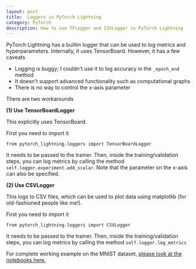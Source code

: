 ```yaml
---
layout: post
title:  Loggers in PyTorch Lightning
category: PyTorch 
description: How to use TFLogger and CSVLogger in PyTorch Lightning
---
```


PyTorch Lightning has a builtin logger that can be used to log metrics and hyperparameters. Internally, it uses TensorBoard. However, it has a few caveats
* Logging is buggy; I couldn't use it to log accuracy in the `_epoch_end` method
* It doesn't support advanced functionality such as computational graphs
* There is no way to control the x-axis parameter

There are two workarounds

**(1) Use TensorBoardLogger**

This explicitly uses TensorBoard.

First you need to import it
```
from pytorch_lightning.loggers import TensorBoardLogger
```
It needs to be passed to the trainer. Then, inside the training/validation steps, you can log metrics by calling the method `self.logger.experiment.add_scalar`. Note that the parameter on the x-axis can also be specified.

**(2) Use CSVLogger**

This logs to CSV files, which can be used to plot data using matplotlib (for old-fashioned people like me!).

First you need to import it
```
from pytorch_lightning.loggers import CSVLogger
```
It needs to be passed to the trainer. Then, inside the training/validation steps, you can log metrics by calling the method `self.logger.log_metrics`

For complete working example on the MNIST dataset, [please look at the notebooks here.](https://github.com/mmg10/logger) 
